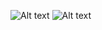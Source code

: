 ![Alt text](https://github.com/szil4dizs/HW-364A/blob/1e7e6cfcc5e788722c1f9003471cde88b119738c/Board/IMG_20250202_185310.jpg)
![Alt text](./Board/IMG_20250202_185310.jpg)
